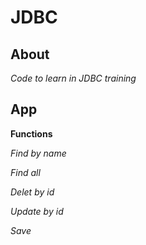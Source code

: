 # JDBC

## About
*Code to learn in JDBC training*

## App
**Functions**

*Find by name* 

*Find all*

*Delet by id*

*Update by id*

*Save*

